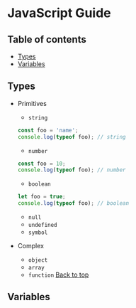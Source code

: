 # JavaScript Guide

## Table of contents
* [Types](#types)
* [Variables](#variables)

## Types
* Primitives
  * `string`

  ```javascript
  const foo = 'name';
  console.log(typeof foo); // string
  ```
  * `number`

  ```javascript
  const foo = 10;
  console.log(typeof foo); // number
  ```
  * `boolean`

  ```javascript
  let foo = true;
  console.log(typeof foo); // boolean
  ```
  * `null`
  * `undefined`
  * `symbol`

* Complex
  * `object`
  * `array`
  * `function`
[Back to top](#table-of-contents)

## Variables